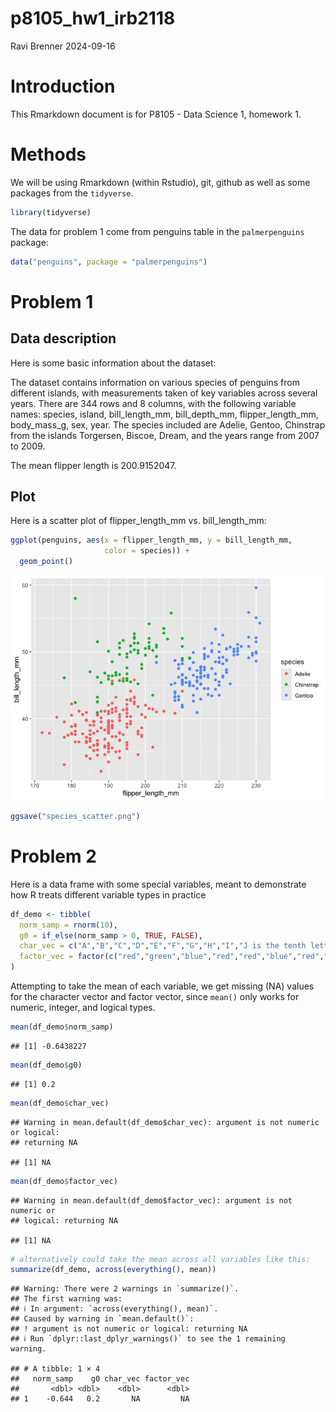 p8105_hw1_irb2118
================
Ravi Brenner
2024-09-16

# Introduction

This Rmarkdown document is for P8105 - Data Science 1, homework 1.

# Methods

We will be using Rmarkdown (within Rstudio), git, github as well as some
packages from the `tidyverse`.

``` r
library(tidyverse)
```

The data for problem 1 come from penguins table in the `palmerpenguins`
package:

``` r
data("penguins", package = "palmerpenguins")
```

# Problem 1

## Data description

Here is some basic information about the dataset:

The dataset contains information on various species of penguins from
different islands, with measurements taken of key variables across
several years. There are 344 rows and 8 columns, with the following
variable names: species, island, bill_length_mm, bill_depth_mm,
flipper_length_mm, body_mass_g, sex, year. The species included are
Adelie, Gentoo, Chinstrap from the islands Torgersen, Biscoe, Dream, and
the years range from 2007 to 2009.

The mean flipper length is 200.9152047.

## Plot

Here is a scatter plot of flipper_length_mm vs. bill_length_mm:

``` r
ggplot(penguins, aes(x = flipper_length_mm, y = bill_length_mm,
                     color = species)) + 
  geom_point()
```

![](p8105_hw1_irb2118_files/figure-gfm/unnamed-chunk-3-1.png)<!-- -->

``` r
ggsave("species_scatter.png")
```

# Problem 2

Here is a data frame with some special variables, meant to demonstrate
how R treats different variable types in practice

``` r
df_demo <- tibble(
  norm_samp = rnorm(10),
  g0 = if_else(norm_samp > 0, TRUE, FALSE),
  char_vec = c("A","B","C","D","E","F","G","H","I","J is the tenth letter"),
  factor_vec = factor(c("red","green","blue","red","red","blue","red","green","blue","blue"))
)
```

Attempting to take the mean of each variable, we get missing (NA) values
for the character vector and factor vector, since `mean()` only works
for numeric, integer, and logical types.

``` r
mean(df_demo$norm_samp)
```

    ## [1] -0.6438227

``` r
mean(df_demo$g0)
```

    ## [1] 0.2

``` r
mean(df_demo$char_vec)
```

    ## Warning in mean.default(df_demo$char_vec): argument is not numeric or logical:
    ## returning NA

    ## [1] NA

``` r
mean(df_demo$factor_vec)
```

    ## Warning in mean.default(df_demo$factor_vec): argument is not numeric or
    ## logical: returning NA

    ## [1] NA

``` r
# alternatively could take the mean across all variables like this:
summarize(df_demo, across(everything(), mean))
```

    ## Warning: There were 2 warnings in `summarize()`.
    ## The first warning was:
    ## ℹ In argument: `across(everything(), mean)`.
    ## Caused by warning in `mean.default()`:
    ## ! argument is not numeric or logical: returning NA
    ## ℹ Run `dplyr::last_dplyr_warnings()` to see the 1 remaining warning.

    ## # A tibble: 1 × 4
    ##   norm_samp    g0 char_vec factor_vec
    ##       <dbl> <dbl>    <dbl>      <dbl>
    ## 1    -0.644   0.2       NA         NA
